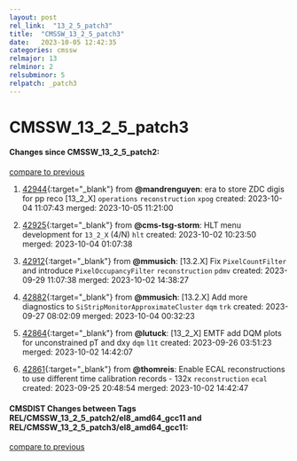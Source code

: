 ```yaml
---
layout: post
rel_link:  "13_2_5_patch3"
title:  "CMSSW_13_2_5_patch3"
date:   2023-10-05 12:42:35
categories: cmssw
relmajor: 13
relminor: 2
relsubminor: 5
relpatch: _patch3
---
```


# CMSSW_13_2_5_patch3
#### Changes since CMSSW_13_2_5_patch2:
[compare to previous](https://github.com/cms-sw/cmssw/compare/CMSSW_13_2_5_patch2...CMSSW_13_2_5_patch3)



1. [42944](http://github.com/cms-sw/cmssw/pull/42944){:target="_blank"}  from **@mandrenguyen**: era to store ZDC digis for pp reco [13_2_X] `operations` `reconstruction` `xpog` created: 2023-10-04 11:07:43 merged: 2023-10-05 11:21:00

2. [42925](http://github.com/cms-sw/cmssw/pull/42925){:target="_blank"}  from **@cms-tsg-storm**: HLT menu development for `13_2_X` (4/N) `hlt` created: 2023-10-02 10:23:50 merged: 2023-10-04 01:07:38

3. [42912](http://github.com/cms-sw/cmssw/pull/42912){:target="_blank"}  from **@mmusich**: [13.2.X] Fix `PixelCountFilter` and introduce `PixelOccupancyFilter` `reconstruction` `pdmv` created: 2023-09-29 11:07:38 merged: 2023-10-02 14:38:27

4. [42882](http://github.com/cms-sw/cmssw/pull/42882){:target="_blank"}  from **@mmusich**: [13.2.X] Add more diagnostics to `SiStripMonitorApproximateCluster` `dqm` `trk` created: 2023-09-27 08:02:09 merged: 2023-10-04 00:32:23

5. [42864](http://github.com/cms-sw/cmssw/pull/42864){:target="_blank"}  from **@lutuck**: [13_2_X] EMTF add DQM plots for unconstrained pT and dxy `dqm` `l1t` created: 2023-09-26 03:51:23 merged: 2023-10-02 14:42:07

6. [42861](http://github.com/cms-sw/cmssw/pull/42861){:target="_blank"}  from **@thomreis**: Enable ECAL reconstructions to use different time calibration records - 132x `reconstruction` `ecal` created: 2023-09-25 20:48:54 merged: 2023-10-02 14:42:47

#### CMSDIST Changes between Tags REL/CMSSW_13_2_5_patch2/el8_amd64_gcc11 and REL/CMSSW_13_2_5_patch3/el8_amd64_gcc11:
[compare to previous](https://github.com/cms-sw/cmsdist/compare/REL/CMSSW_13_2_5_patch2/el8_amd64_gcc11...REL/CMSSW_13_2_5_patch3/el8_amd64_gcc11)


